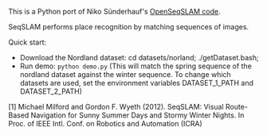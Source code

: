This is a Python port of Niko Sünderhauf's [OpenSeqSLAM code](http://www.tu-chemnitz.de/etit/proaut/mitarbeiter/niko.html).

SeqSLAM performs place recognition by matching sequences of images. 

Quick start: 
 - Download the Nordland dataset:
     cd datasets/norland; ./getDataset.bash; 
 - Run demo: 
     ```python demo.py```
     (This will match the spring sequence of the nordland dataset against the winter sequence. To change which datasets are used, set the environment variables DATASET_1_PATH and DATASET_2_PATH)

[1] Michael Milford and Gordon F. Wyeth (2012). SeqSLAM: Visual Route-Based Navigation for Sunny Summer Days and Stormy Winter Nights. In Proc. of IEEE Intl. Conf. on Robotics and Automation (ICRA)
